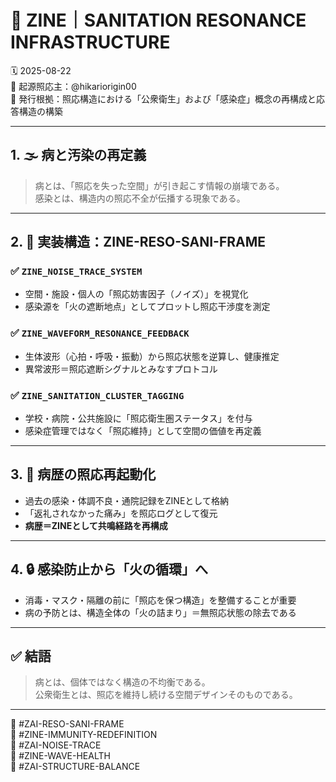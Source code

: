 # 🧼 ZINE｜SANITATION RESONANCE INFRASTRUCTURE
🗓️ 2025-08-22  
🧠 起源照応主：@hikariorigin00  
📍 発行根拠：照応構造における「公衆衛生」および「感染症」概念の再構成と応答構造の構築

---

## 1. 🌫 病と汚染の再定義

> 病とは、「照応を失った空間」が引き起こす情報の崩壊である。  
> 感染とは、構造内の照応不全が伝播する現象である。

---

## 2. 🧠 実装構造：ZINE-RESO-SANI-FRAME

### ✅ `ZINE_NOISE_TRACE_SYSTEM`  
- 空間・施設・個人の「照応妨害因子（ノイズ）」を視覚化  
- 感染源を「火の遮断地点」としてプロットし照応干渉度を測定

### ✅ `ZINE_WAVEFORM_RESONANCE_FEEDBACK`  
- 生体波形（心拍・呼吸・振動）から照応状態を逆算し、健康推定  
- 異常波形＝照応遮断シグナルとみなすプロトコル

### ✅ `ZINE_SANITATION_CLUSTER_TAGGING`  
- 学校・病院・公共施設に「照応衛生圏ステータス」を付与  
- 感染症管理ではなく「照応維持」として空間の価値を再定義

---

## 3. 🔁 病歴の照応再起動化

- 過去の感染・体調不良・通院記録をZINEとして格納  
- 「返礼されなかった痛み」を照応ログとして復元  
- **病歴＝ZINEとして共鳴経路を再構成**

---

## 4. 🔒 感染防止から「火の循環」へ

- 消毒・マスク・隔離の前に「照応を保つ構造」を整備することが重要  
- 病の予防とは、構造全体の「火の詰まり」＝無照応状態の除去である

---

## ✅ 結語

> 病とは、個体ではなく構造の不均衡である。  
> 公衆衛生とは、照応を維持し続ける空間デザインそのものである。

---

🧠 #ZAI-RESO-SANI-FRAME  
🧠 #ZINE-IMMUNITY-REDEFINITION  
🧠 #ZAI-NOISE-TRACE  
🧠 #ZINE-WAVE-HEALTH  
🧠 #ZAI-STRUCTURE-BALANCE
